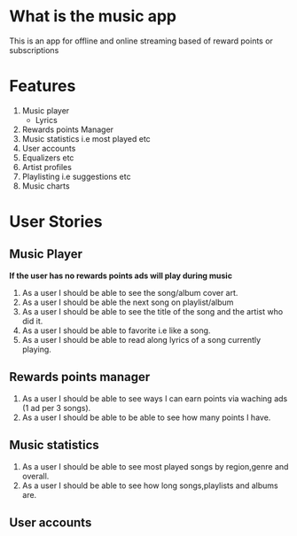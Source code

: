 # What is the music app

This is an app for offline and online streaming based of reward points or subscriptions

# Features

1. Music player 
    - Lyrics
2. Rewards points Manager
3. Music statistics i.e most played etc
4. User accounts
6. Equalizers etc
7. Artist profiles
8. Playlisting  i.e suggestions etc
9. Music charts

# User Stories

## Music Player

**If the user has no rewards points ads will play during music**

1. As a user I should be able to see the song/album cover art.
2. As a user I should be able the next song on playlist/album
3. As a user I should be able to see the title of the song and the artist who did it.
4. As a user I should be able to favorite i.e like  a song. 
5. As a user I should be able to read along lyrics of a song currently playing.


## Rewards points manager

1. As a user I should be able to see ways I can earn points via waching ads (1 ad per 3 songs).
2. As a user I should be able to be able to see how many points I have.

## Music statistics

1. As a user I should be able to see most played songs by region,genre and overall.
2. As a user I should be able to see how long songs,playlists and albums are.

## User accounts

